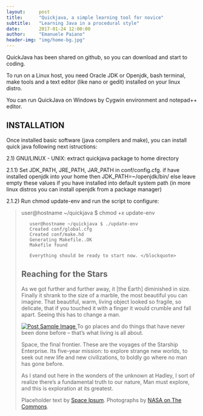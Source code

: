 ```yaml
---
layout:     post
title:      "Quickjava, a simple learning tool for novice"
subtitle:   "Learning Java in a procedural style"
date:       2017-01-24 12:00:00
author:     "Emanuele Paiano"
header-img: "img/home-bg.jpg"
---
```


<p>QuickJava has been shared on github, so you can download and start to coding.</p>

<p>To run on a Linux host, you need Oracle JDK or Openjdk, bash terminal, make tools and a text editor (like nano or gedit) installed on your linux distro.</p>

<p>You can run QuickJava on Windows by Cygwin environment and notepad++ editor.</p>

<h2 class="section-heading">INSTALLATION</h2>

Once installed basic software (java compilers and make), you can install quick 
java following next istructions:

2.1) GNU/LINUX - UNIX: 
     extract quickjava package to home directory

2.1.1) Set JDK_PATH, JRE_PATH, JAR_PATH in conf/config.cfg.
       if have installed openjdk into your home then JDK_PATH=~/openjdk/bin/
       else leave empty these values if you have installed into default system path
       (in more linux distros you can install openjdk from a package manager)

2.1.2) Run chmod update-env and run the script to configure:

<blockquote>
       user@hostname ~/quickjava $ chmod +x update-env

       user@hostname ~/quickjava $ ./update-env
       Created conf/global.cfg
       Created conf/make.hd
       Generating Makefile..OK
       Makefile found

       Everything should be ready to start now. </blockquote>




<h2 class="section-heading">Reaching for the Stars</h2>

<p>As we got further and further away, it [the Earth] diminished in size. Finally it shrank to the size of a marble, the most beautiful you can imagine. That beautiful, warm, living object looked so fragile, so delicate, that if you touched it with a finger it would crumble and fall apart. Seeing this has to change a man.</p>

<a href="#">
    <img src="{{ site.baseurl }}/img/post-sample-image.jpg" alt="Post Sample Image">
</a>
<span class="caption text-muted">To go places and do things that have never been done before – that’s what living is all about.</span>

<p>Space, the final frontier. These are the voyages of the Starship Enterprise. Its five-year mission: to explore strange new worlds, to seek out new life and new civilizations, to boldly go where no man has gone before.</p>

<p>As I stand out here in the wonders of the unknown at Hadley, I sort of realize there’s a fundamental truth to our nature, Man must explore, and this is exploration at its greatest.</p>

<p>Placeholder text by <a href="http://spaceipsum.com/">Space Ipsum</a>. Photographs by <a href="https://www.flickr.com/photos/nasacommons/">NASA on The Commons</a>.</p>
